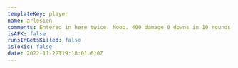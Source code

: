 ```yaml
---
templateKey: player
name: arlesien
comments: Entered in here twice. Noob. 400 damage 0 downs in 10 rounds
isAFK: false
runsInGetsKilled: false
isToxic: false
date: 2022-11-22T19:18:01.610Z
---
```

